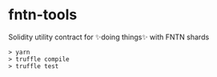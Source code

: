 # fntn-tools
Solidity utility contract for ✨doing things✨ with FNTN shards

```
> yarn
> truffle compile
> truffle test
```
